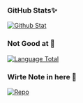 ### GitHub Stats✨

[![Github Stat](https://github-readme-stats.vercel.app/api?username=KelovpString&show_icons=true&count_private=true&hide_border=true&cache_seconds=1900)](https://github-readme-stats.vercel.app/api?username=KelovpString&show_icons=true&count_private=true&hide_border=true&cache_seconds=1900)

### Not Good at 🐶

[![Language Total](https://github-readme-stats.vercel.app/api/top-langs/?username=KelovpString&theme=buefy&layout=compact)](https://github-readme-stats.vercel.app/api/top-langs/?username=KelovpString&theme=buefy&layout=compact)

### Wirte Note in here 📃

[![Repo](https://github-readme-stats.vercel.app/api/pin/?username=KelovpString&repo=book-res)](https://github.com/KelovpString/book-res)


